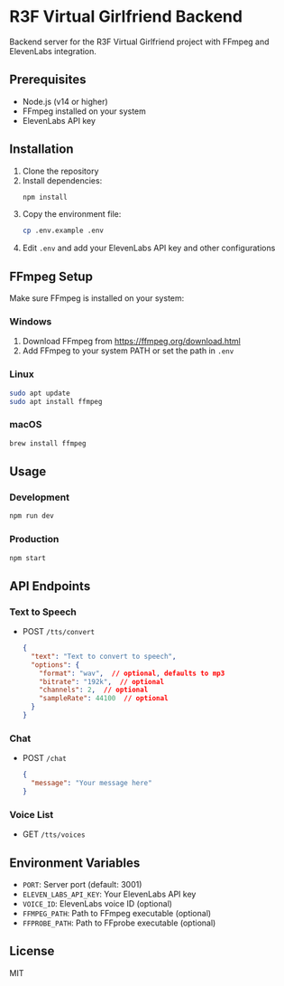 # R3F Virtual Girlfriend Backend

Backend server for the R3F Virtual Girlfriend project with FFmpeg and ElevenLabs integration.

## Prerequisites

- Node.js (v14 or higher)
- FFmpeg installed on your system
- ElevenLabs API key

## Installation

1. Clone the repository
2. Install dependencies:
   ```bash
   npm install
   ```
3. Copy the environment file:
   ```bash
   cp .env.example .env
   ```
4. Edit `.env` and add your ElevenLabs API key and other configurations

## FFmpeg Setup

Make sure FFmpeg is installed on your system:

### Windows
1. Download FFmpeg from https://ffmpeg.org/download.html
2. Add FFmpeg to your system PATH or set the path in `.env`

### Linux
```bash
sudo apt update
sudo apt install ffmpeg
```

### macOS
```bash
brew install ffmpeg
```

## Usage

### Development
```bash
npm run dev
```

### Production
```bash
npm start
```

## API Endpoints

### Text to Speech
- POST `/tts/convert`
  ```json
  {
    "text": "Text to convert to speech",
    "options": {
      "format": "wav",  // optional, defaults to mp3
      "bitrate": "192k",  // optional
      "channels": 2,  // optional
      "sampleRate": 44100  // optional
    }
  }
  ```

### Chat
- POST `/chat`
  ```json
  {
    "message": "Your message here"
  }
  ```

### Voice List
- GET `/tts/voices`

## Environment Variables

- `PORT`: Server port (default: 3001)
- `ELEVEN_LABS_API_KEY`: Your ElevenLabs API key
- `VOICE_ID`: ElevenLabs voice ID (optional)
- `FFMPEG_PATH`: Path to FFmpeg executable (optional)
- `FFPROBE_PATH`: Path to FFprobe executable (optional)

## License

MIT 